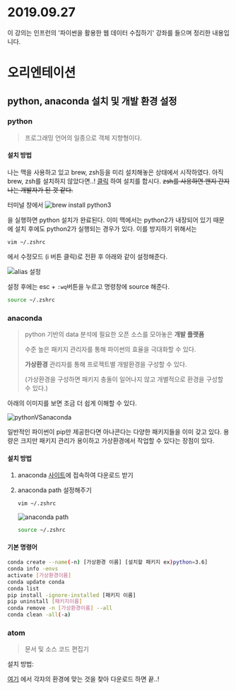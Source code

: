 # 2019.09.27

이 강의는 인프런의 '파이썬을 활용한 웹 데이터 수집하기' 강좌를 들으며 정리한 내용입니다.

# 오리엔테이션

## python, anaconda 설치 및 개발 환경 설정

### python

> 프로그래밍 언어의 일종으로 객체 지향형이다. 

#### 설치 방법

나는 맥을 사용하고 있고 brew, zsh등을 미리 설치해놓은 상태에서 시작하였다. 아직 brew, zsh를 설치하지 않았다면..! [클릭](https://beomi.github.io/2017/07/07/Beautify-ZSH/) 하여 설치를 합시다. ~~zsh를 사용하면 왠지 간지나는 개발자가 된 것 같다.~~ 

터미널 창에서  ![brew install python3](../assets/brew_install_python)

을 실행하면 python 설치가 완료된다. 이미 맥에서는 python2가 내장되어 있기 때문에 설치 후에도 python2가 실행되는 경우가 있다. 이를 방지하기 위해서는 

```bash
vim ~/.zshrc
```

에서 수정모드 (i 버튼 클릭)로 전환 후 아래와 같이 설정해준다. 

![alias 설정](../assets/alias)

설정 후에는 esc + `:wq`버튼을 누르고 명령창에 source 해준다.

```bash
source ~/.zshrc
```

### anaconda

> python 기반의 data 분석에 필요한 오픈 소스를 모아놓은 **개발 플랫폼**
>
> 수준 높은 패키지 관리자를 통해 파이썬의 효율을 극대화할 수 있다.
>
> **가상환경** 관리자를 통해 프로젝트별 개발환경을 구성할 수 있다.
>
> (가상환경을 구성하면 패키지 충돌이 일어나지 않고 개별적으로 환경을 구성할 수 있다.)



아래의 이미지를 보면 조금 더 쉽게 이해할 수 있다.

![pythonVSanaconda](../assets/pipVSanaconda) 

일반적인 파이썬이 pip만 제공한다면 아나콘다는 다양한 패키지들을 이미 갖고 있다. 용량은 크지만 패키지 관리가 용이하고 가상환경에서 작업할 수 있다는 장점이 있다. 

#### 설치 방법

1. anaconda [사이트](https://www.anaconda.com/distribution/)에 접속하여 다운로드 받기

2. anaconda path 설정해주기 

   ```bash
   vim ~/.zshrc
   ```

   ![anaconda path](../assets/anaconda_path)

   ```bash
   source ~/.zshrc
   ```

#### 기본 명령어

```bash
conda create --name(-n) [가상환경 이름] [설치할 패키지 ex)python=3.6]
conda info -envs
activate [가상환경이름]
conda update conda
conda list
pip install -ignore-installed [패키지 이름]
pip uninstall [패키지이름]
conda remove -n [가상환경이름] --all
conda clean -all(-a)
```





### atom

> 문서 및 소스 코드 편집기

설치 방법:

[여기](https://atom.io/) 에서 각자의 환경에 맞는 것을 찾아 다운로드 하면 끝..!




